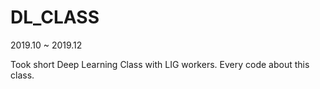 # DL_CLASS

2019.10 ~ 2019.12

Took short Deep Learning Class with LIG workers.
Every code about this class.
